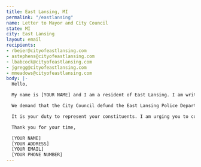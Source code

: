 ```yaml
---
title: East Lansing, MI
permalink: "/eastlansing"
name: Letter to Mayor and City Council
state: MI
city: East Lansing
layout: email
recipients:
- rbeier@cityofeastlansing.com
- astephens@cityofeastlansing.com
- lbabcock@cityofeastlansing.com
- jgregg@cityofeastlansing.com
- mmeadows@cityofeastlansing.com
body: |-
  Hello,

  My name is [YOUR NAME] and I am a resident of East Lansing. I am writing to demand that funding is reallocated from the ELPD to social and public programs in our community. It is an outrage that 32% of city funding goes towards the Police Department while public works and cultural investment is less than 10% of the city budget. The ELPD has seen a number of high profile abuse and violence claims recently and the budget should reflect that poor performance.

  We demand that the City Council defund the East Lansing Police Department. We join the calls of those across the country to defund the police. We demand a budget that adequately and effectively meets the needs of at-risk East Lansing residents during this trying and uncertain time, when livelihoods are on the line. We demand a budget that supports community wellbeing, rather than empowers police.

  It is your duty to represent your constituents. I am urging you to completely revise the proposed East Lansing city budget for FY2021. Public opinion is with me.

  Thank you for your time,

  [YOUR NAME]
  [YOUR ADDRESS]
  [YOUR EMAIL]
  [YOUR PHONE NUMBER]
---
```


